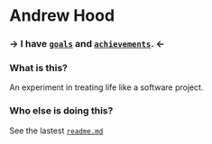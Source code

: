 # Andrew Hood

### → I have [`goals`](https://github.com/andrewhood125/Life/issues?state=open) and [`achievements`](https://github.com/andrewhood125/Life/issues?state=closed). ←

### What is this?

An experiment in treating life like a software project.

### Who else is doing this?

See the lastest [`readme.md`](https://github.com/feross/Life/blob/master/README.md)

